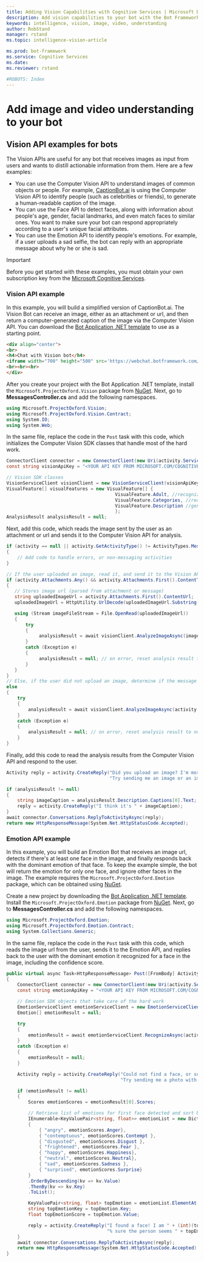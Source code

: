 ```yaml
---
title: Adding Vision Capabilities with Cognitive Services | Microsoft Docs
description: Add vision capabilities to your bot with the Bot Framework and Cognitive Services.
keywords: intelligence, vision, image, video, understanding
author: RobStand
manager: rstand
ms.topic: intelligence-vision-article

ms.prod: bot-framework
ms.service: Cognitive Services
ms.date: 
ms.reviewer: rstand

#ROBOTS: Index
---
```


# Add image and video understanding to your bot

## Vision API examples for bots

The Vision APIs are useful for any bot that receives images as input from users and wants to distill actionable information from them. Here are a few examples:

- You can use the Computer Vision API to understand images of common objects or people. For example, <a href="https://www.captionbot.ai/" target="_blank">CaptionBot.ai</a> is using the Computer Vision API to identify people (such as celebrities or friends), to generate a human-readable caption of the image.
- You can use the Face API to detect faces, along with information about people's age, gender, facial landmarks, and even match faces to similar ones. You want to make sure your bot can respond appropriately according to a user's unique facial attributes.  
- You can use the Emotion API to identify people's emotions. For example, if a user uploads a sad selfie, the bot can reply with an appropriate message about why he or she is sad.

> [!IMPORTANT]
Before you get started with these examples, you must obtain your own subscription key from the <a href="https://www.microsoft.com/cognitive-services/" target="_blank">Microsoft Cognitive Services</a>. 


### Vision API example

In this example, you will build a simplified version of CaptionBot.ai. The Vision Bot can receive an image, either as an attachment or url, and then return a computer-generated caption of the image via the Computer Vision API. You can download the <a href="http://aka.ms/bf-bc-vstemplate" target="_blank">Bot Application .NET template</a> to use as a starting point.

```html
<div align="center">
<br>
<h4>Chat with Vision bot</h4>
<iframe width="700" height="500" src='https://webchat.botframework.com/embed/visionbot?s=PHyAulBypcw.cwA.my0.pPuhVC0VqtOR4yIVkVjFXwjc9HUTsrQ2WHcYvQkFjGE'></iframe>
<br><br><br>
</div>
```

After you create your project with the Bot Application .NET template, install the `Microsoft.ProjectOxford.Vision` package from <a href="https://www.nuget.org/packages/Microsoft.ProjectOxford.Vision/" target="_blank">NuGet</a>. 
Next, go to **MessagesController.cs** and add the following namespaces.

```cs
using Microsoft.ProjectOxford.Vision;
using Microsoft.ProjectOxford.Vision.Contract;
using System.IO;
using System.Web;
```

In the same file, replace the code in the `Post` task with this code, which initializes the Computer Vision SDK classes that handle most of the hard work.  

```cs
ConnectorClient connector = new ConnectorClient(new Uri(activity.ServiceUrl));
const string visionApiKey = "<YOUR API KEY FROM MICROSOFT.COM/COGNITIVE>";

// Vision SDK classes
VisionServiceClient visionClient = new VisionServiceClient(visionApiKey);
VisualFeature[] visualFeatures = new VisualFeature[] {
                                        VisualFeature.Adult, //recognize adult content
                                        VisualFeature.Categories, //recognize image features
                                        VisualFeature.Description //generate image caption
                                        };
AnalysisResult analysisResult = null;
```

Next, add this code, which reads the image sent by the user as an attachment or url and sends it to the Computer Vision API for analysis.   

```cs
if (activity == null || activity.GetActivityType() != ActivityTypes.Message)
{
    // Add code to handle errors, or non-messaging activities
}

// If the user uploaded an image, read it, and send it to the Vision API
if (activity.Attachments.Any() && activity.Attachments.First().ContentType.Contains("image"))
{
   // Stores image url (parsed from attachment or message)
   string uploadedImageUrl = activity.Attachments.First().ContentUrl; ;
   uploadedImageUrl = HttpUtility.UrlDecode(uploadedImageUrl.Substring(uploadedImageUrl.IndexOf("file=") + 5));

   using (Stream imageFileStream = File.OpenRead(uploadedImageUrl))
   {
       try
       {
            analysisResult = await visionClient.AnalyzeImageAsync(imageFileStream, visualFeatures);
       }
       catch (Exception e)
       {
            analysisResult = null; // on error, reset analysis result to null
       }
   }
}
// Else, if the user did not upload an image, determine if the message contains a url, and send it to the Vision API
else
{
    try
    {
        analysisResult = await visionClient.AnalyzeImageAsync(activity.Text, visualFeatures);
    }
    catch (Exception e)
    {
        analysisResult = null; // on error, reset analysis result to null
    }
}           
```

Finally, add this code to read the analysis results from the Computer Vision API and respond to the user.

```cs
Activity reply = activity.CreateReply("Did you upload an image? I'm more of a visual person. " +
                                      "Try sending me an image or an image url"); // default reply

if (analysisResult != null)
{
    string imageCaption = analysisResult.Description.Captions[0].Text;
    reply = activity.CreateReply("I think it's " + imageCaption);
}
await connector.Conversations.ReplyToActivityAsync(reply);
return new HttpResponseMessage(System.Net.HttpStatusCode.Accepted);
```

### Emotion API example

In this example, you will build an Emotion Bot that receives an image url, detects if there's at least one face in the image, and finally responds back with the dominant emotion of that face. To keep the example simple, the bot will return the emotion for only one face, and ignore other faces in the image. The example requires the `Microsoft.ProjectOxford.Emotion` package, which can be obtained using <a href="https://www.nuget.org/packages/Microsoft.ProjectOxford.Vision/" target="_blank">NuGet</a>.

Create a new project by downloading the <a href="http://aka.ms/bf-bc-vstemplate" target="_blank">Bot Application .NET template</a>. Install the `Microsoft.ProjectOxford.Emotion` package from <a href="https://www.nuget.org/packages/Microsoft.ProjectOxford.Vision/" target="_blank">NuGet</a>. 
Next, go to **MessagesController.cs** and add the following namespaces.

```cs
using Microsoft.ProjectOxford.Emotion;
using Microsoft.ProjectOxford.Emotion.Contract;
using System.Collections.Generic;
```

In the same file, replace the code in the `Post` task with this code, which reads the image url from the user, sends it to the Emotion API, and replies back to the user with the dominant emotion it recognized for a face in the image, including the confidence score.

```cs
public virtual async Task<HttpResponseMessage> Post([FromBody] Activity activity)
{
    ConnectorClient connector = new ConnectorClient(new Uri(activity.ServiceUrl));
    const string emotionApiKey = "<YOUR API KEY FROM MICROSOFT.COM/COGNITIVE>";

    // Emotion SDK objects that take care of the hard work
    EmotionServiceClient emotionServiceClient = new EmotionServiceClient(emotionApiKey);
    Emotion[] emotionResult = null;

    try
    {
        emotionResult = await emotionServiceClient.RecognizeAsync(activity.Text);
    }
    catch (Exception e)
    {
        emotionResult = null;
    }

    Activity reply = activity.CreateReply("Could not find a face, or something went wrong. " +
                                          "Try sending me a photo with a face");

    if (emotionResult != null)
    {
        Scores emotionScores = emotionResult[0].Scores;

        // Retrieve list of emotions for first face detected and sort by emotion score (desc)
        IEnumerable<KeyValuePair<string, float>> emotionList = new Dictionary<string, float>()
        {
            { "angry", emotionScores.Anger},
            { "contemptuous", emotionScores.Contempt },
            { "disgusted", emotionScores.Disgust },
            { "frightened", emotionScores.Fear },
            { "happy", emotionScores.Happiness},
            { "neutral", emotionScores.Neutral},
            { "sad", emotionScores.Sadness },
            { "surprised", emotionScores.Surprise}   
        }
        .OrderByDescending(kv => kv.Value)
        .ThenBy(kv => kv.Key)
        .ToList();

        KeyValuePair<string, float> topEmotion = emotionList.ElementAt(0);
        string topEmotionKey = topEmotion.Key;
        float topEmotionScore = topEmotion.Value;

        reply = activity.CreateReply("I found a face! I am " + (int)(topEmotionScore*100) +
                                     "% sure the person seems " + topEmotionKey);
    }   
    await connector.Conversations.ReplyToActivityAsync(reply);
    return new HttpResponseMessage(System.Net.HttpStatusCode.Accepted);
}
```
